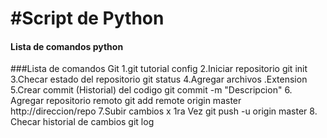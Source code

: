 #Script de Python
=================
#### Lista de comandos python

###Lista de comandos Git
1.git tutorial config
2.Iniciar repositorio git init
3.Checar estado del repositorio
git status
4.Agregar archivos .Extension
5.Crear commit (Historial) del codigo
git commit -m "Descripcion"
6. Agregar repositorio remoto
git add remote origin master
http://direccion/repo
7.Subir cambios x 1ra Vez git push
-u origin master
8. Checar historial de cambios 
git log